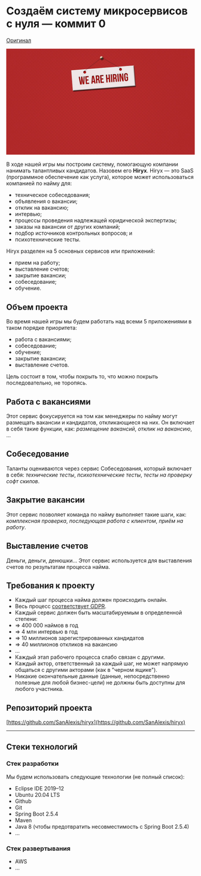 # Создаём систему микросервисов с нуля — коммит 0

[Оригинал](https://medium.com/@alexis.tadifo/build-a-microservices-system-from-scratch-commit-0-ac8bf4b14eff)

![intro](images/part0/1_2cppqOuyAVNP_8g1SQgq4g.jpeg)

В ходе нашей игры мы построим систему, помогающую компании нанимать талантливых 
кандидатов. Назовем его **Hiryx**. Hiryx — это SaaS (программное обеспечение как 
услуга), которое может использоваться компанией по найму для:

* техническое собеседования;
* объявления о вакансии;
* отклик на вакансию;
* интервью;
* процессы проведения надлежащей юридической экспертизы;
* заказы на вакансии от других компаний;
* подбор источников контрольных вопросов; и
* психотехнические тесты.

Hiryx разделен на 5 основных сервисов или приложений:

* прием на работу;
* выставление счетов;
* закрытие вакансии;
* собеседование;
* обучение.

## Объем проекта

Во время нашей игры мы будем работать над всеми 5 приложениями в таком порядке 
приоритета:

* работа с вакансиями;
* собеседование;
* обучение;
* закрытие вакансии;
* выставление счетов.

Цель состоит в том, чтобы покрыть то, что можно покрыть последовательно, не 
торопясь.

## Работа с вакансиями

Этот сервис фокусируется на том как менеджеры по найму могут размещать 
вакансии и кандидатов, откликающиеся на них. Он включает в себя такие функции, 
как: _размещение вакансий_, _отклик на вакансию_, ...

## Собеседование

Таланты оцениваются через сервис Собеседования, который включает в себя: 
_технические тесты_, _психотехнические тесты_, _тесты на проверку софт скилов_.

## Закрытие вакансии

Этот сервис позволяет команда по найму выполняет такие шаги, как: _комплексная 
проверка_, _последующая работа с клиентом_, _приём на работу_.

## Выставление счетов

Деньги, деньги, денюшки... Этот сервис используется для выставления счетов по 
результатам процесса найма.

## Требования к проекту

* Каждый шаг процесса найма должен происходить онлайн.
* Весь процесс [соответствует GDPR](https://ru.wikipedia.org/wiki/%D0%9E%D0%B1%D1%89%D0%B8%D0%B9_%D1%80%D0%B5%D0%B3%D0%BB%D0%B0%D0%BC%D0%B5%D0%BD%D1%82_%D0%BF%D0%BE_%D0%B7%D0%B0%D1%89%D0%B8%D1%82%D0%B5_%D0%B4%D0%B0%D0%BD%D0%BD%D1%8B%D1%85).
* Каждый сервис должен быть масштабируемым в определенной степени:
* => 400 000 наймов в год
* => 4 млн интервью в год
* => 10 миллионов зарегистрированных кандидатов
* => 40 миллионов откликов на вакансию
* ... 
* Каждый этап рабочего процесса слабо связан с другими.
* Каждый актор, ответственный за каждый шаг, не может напрямую общаться с 
  другими акторами (как в "черном ящике").
* Никакие окончательные данные (данные, непосредственно полезные для любой 
  бизнес-цели) не должны быть доступны для любого участника.

## Репозиторий проекта

[https://github.com/SanAlexis/hiryx](https://github.com/SanAlexis/hiryx)

***

## Стеки технологий

### Стек разработки 

Мы будем использовать следующие технологии (не полный список):

* Eclipse IDE 2019–12
* Ubuntu 20.04 LTS
* Github
* Git
* Spring Boot 2.5.4
* Maven
* Java 8 (чтобы предотвратить несовместимость с Spring Boot 2.5.4)
* ...

### Стек развертывания

* AWS
* ...